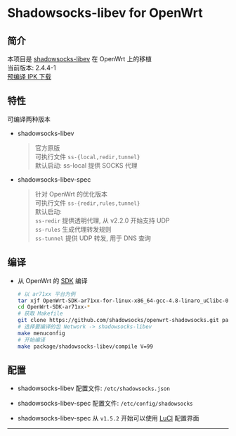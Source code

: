 Shadowsocks-libev for OpenWrt
===

简介
---

 本项目是 [shadowsocks-libev][1] 在 OpenWrt 上的移植  
 当前版本: 2.4.4-1  
 [预编译 IPK 下载][2]  

特性
---

可编译两种版本  

 - shadowsocks-libev

   > 官方原版  
   > 可执行文件 `ss-{local,redir,tunnel}`  
   > 默认启动: ss-local 提供 SOCKS 代理  

 - shadowsocks-libev-spec

   > 针对 OpenWrt 的优化版本  
   > 可执行文件 `ss-{redir,rules,tunnel}`  
   > 默认启动:  
   > `ss-redir` 提供透明代理, 从 v2.2.0 开始支持 UDP  
   > `ss-rules` 生成代理转发规则  
   > `ss-tunnel` 提供 UDP 转发, 用于 DNS 查询  

编译
---

 - 从 OpenWrt 的 [SDK][S] 编译

   ```bash
   # 以 ar71xx 平台为例
   tar xjf OpenWrt-SDK-ar71xx-for-linux-x86_64-gcc-4.8-linaro_uClibc-0.9.33.2.tar.bz2
   cd OpenWrt-SDK-ar71xx-*
   # 获取 Makefile
   git clone https://github.com/shadowsocks/openwrt-shadowsocks.git package/shadowsocks-libev
   # 选择要编译的包 Network -> shadowsocks-libev
   make menuconfig
   # 开始编译
   make package/shadowsocks-libev/compile V=99
   ```

配置
---

 - shadowsocks-libev 配置文件: `/etc/shadowsocks.json`

 - shadowsocks-libev-spec 配置文件: `/etc/config/shadowsocks`

 - shadowsocks-libev-spec 从 `v1.5.2` 开始可以使用 [LuCI][L] 配置界面

----------


  [1]: https://github.com/shadowsocks/shadowsocks-libev
  [2]: https://sourceforge.net/projects/openwrt-dist/files/shadowsocks-libev/
  [L]: https://github.com/aa65535/openwrt-dist-luci
  [S]: http://wiki.openwrt.org/doc/howto/obtain.firmware.sdk
